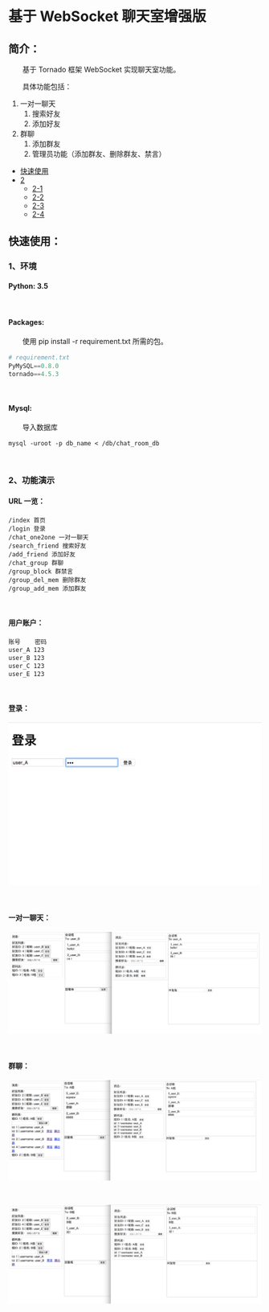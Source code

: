 # 基于 WebSocket 聊天室增强版

## 简介：

&emsp;&emsp;基于 Tornado 框架 WebSocket 实现聊天室功能。

&emsp;&emsp;具体功能包括：

1. 一对一聊天
   1. 搜索好友
   2. 添加好友
2. 群聊
   1. 添加群友
   2. 管理员功能（添加群友、删除群友、禁言）



- [快速使用](#1)
- [2](#2)
  - [2-1](#2_1)
  - [2-2](#2_2)
  - [2-3](#2_3)
  - [2-4](#2_4)



## <a id='1'>快速使用</a>：

### 1、环境

#### Python: 3.5

<br>

#### Packages:

&emsp;&emsp;使用 pip install -r requirement.txt 所需的包。

```python
# requirement.txt
PyMySQL==0.8.0
tornado==4.5.3
```

<br>

#### Mysql:

&emsp;&emsp;导入数据库

````mysql
mysql -uroot -p db_name < /db/chat_room_db
````

<br>

### 2、功能演示

#### URL 一览：

````
/index 首页
/login 登录
/chat_one2one 一对一聊天
/search_friend 搜索好友
/add_friend 添加好友
/chat_group 群聊
/group_block 群禁言
/group_del_mem 删除群友
/group_add_mem 添加群友
````

<br>

#### 用户账户：

````
账号    密码
user_A 123
user_B 123
user_C 123
user_E 123
````

<br>

#### 登录：

![](https://github.com/MMingLeung/Markdown-Picture/blob/master/chat_room/login.png?raw=true)

<br>

#### 一对一聊天：

![](https://github.com/MMingLeung/Markdown-Picture/blob/master/chat_room/one2one.png?raw=true)

<br>

#### 群聊：

![](https://github.com/MMingLeung/Markdown-Picture/blob/master/chat_room/group.png?raw=true)

<br>

![](https://github.com/MMingLeung/Markdown-Picture/blob/master/chat_room/group2.png?raw=true)



